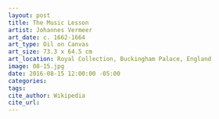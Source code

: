 ```yaml
---
layout: post
title: The Music Lesson
artist: Johannes Vermeer
art_date: c. 1662-1664
art_type: Oil on Canvas
art_size: 73.3 x 64.5 cm
art_location: Royal Collection, Buckingham Palace, England
image: 08-15.jpg
date: 2016-08-15 12:00:00 -05:00
categories:
tags:
cite_author: Wikipedia
cite_url:
---
```

